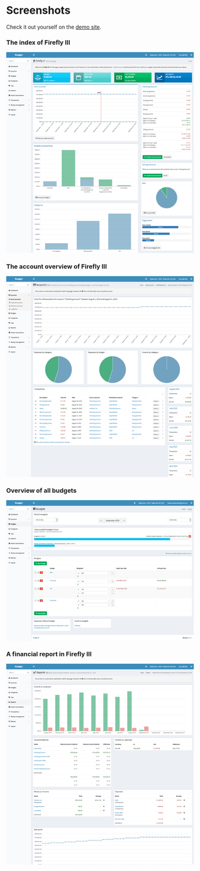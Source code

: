 # Screenshots

Check it out yourself on the [demo site](https://demo.firefly-iii.org/?mtm_campaign=documentation&mtm_kwd=screenshots).

### The index of Firefly III

[![The index of Firefly III](images/tiny/index.png "The index of Firefly III")](images/index.png)

### The account overview of Firefly III

[![The account overview of Firefly III](images/tiny/account.png "The account overview of Firefly III")](images/account.png)

### Overview of all budgets

[![Overview of all budgets](images/tiny/budgets.png "Overview of all budgets")](images/budgets.png) 

### A financial report in Firefly III

[![A financial report in Firefly III](images/tiny/report.png "A financial report in Firefly III")](images/report.png)

